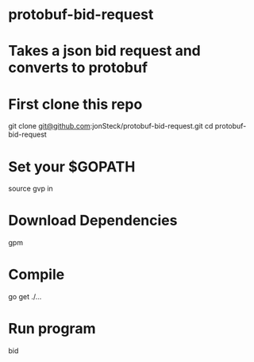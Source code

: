# protobuf-bid-request
# Takes a json bid request and converts to protobuf

# First clone this repo
git clone git@github.com:jonSteck/protobuf-bid-request.git
cd protobuf-bid-request

# Set your $GOPATH
source gvp in

# Download Dependencies
gpm

# Compile
go get ./...

# Run program
bid
